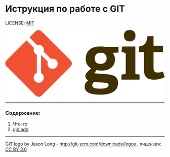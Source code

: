 # Иструкция по работе с GIT

LICENSE: [MIT](./license.md)

![](./assets/git-logo.jpg.png)

---

### Содержание:
1. Что-то
2. [gid add](./add.md)

---

GIT logo by Jason Long - http://git-scm.com/downloads/logos , лицензия: [CC BY 3.0](https://creativecommons.org/licenses/by/3.0/)